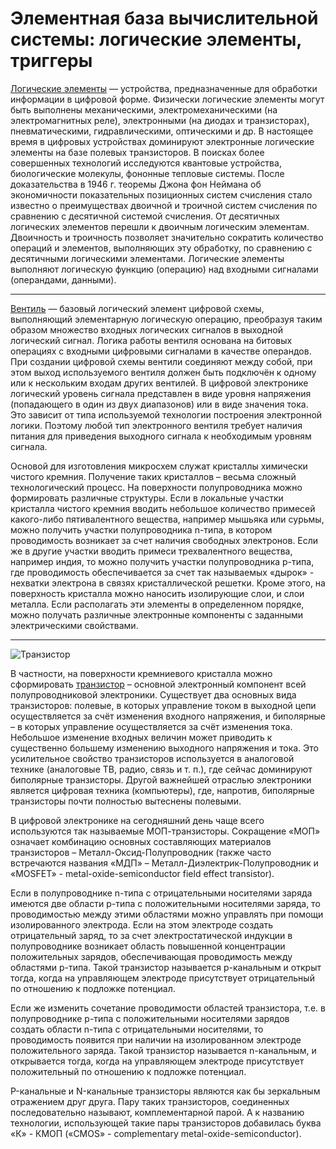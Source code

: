 # Элементная база вычислительной системы: логические элементы, триггеры

[Логические элементы](https://ru.wikipedia.org/wiki/Логические_элементы) — устройства, предназначенные для обработки информации в цифровой форме. Физически логические элементы могут быть выполнены механическими, электромеханическими (на электромагнитных реле), электронными (на диодах и транзисторах), пневматическими, гидравлическими, оптическими и др. В настоящее время в цифровых устройствах доминируют электронные логические элементы на базе полевых транзисторов. В поисках более совершенных технологий исследуются квантовые устройства, биологические молекулы, фононные тепловые системы.
После доказательства в 1946 г. теоремы Джона фон Неймана об экономичности показательных позиционных систем счисления стало известно о преимуществах двоичной и троичной систем счисления по сравнению с десятичной системой счисления. От десятичных логических элементов перешли к двоичным логическим элементам. Двоичность и троичность позволяет значительно сократить количество операций и элементов, выполняющих эту обработку, по сравнению с десятичными логическими элементами.
Логические элементы выполняют логическую функцию (операцию) над входными сигналами (операндами, данными).

---

[Вентиль](https://ru.wikipedia.org/wiki/Логический_вентиль) — базовый логический элемент цифровой схемы, выполняющий элементарную логическую операцию, преобразуя таким образом множество входных логических сигналов в выходной логический сигнал. Логика работы вентиля основана на битовых операциях с входными цифровыми сигналами в качестве операндов. При создании цифровой схемы вентили соединяют между собой, при этом выход используемого вентиля должен быть подключён к одному или к нескольким входам других вентилей. 
В цифровой электронике логический уровень сигнала представлен в виде уровня напряжения (попадающего в один из двух диапазонов) или в виде значения тока. Это зависит от типа используемой технологии построения электронной логики. Поэтому любой тип электронного вентиля требует наличия питания для приведения выходного сигнала к необходимым уровням сигнала. 

Основой для изготовления микросхем служат кристаллы химически чистого кремния. Получение таких кристаллов – весьма сложный технологический процесс. На поверхности полупроводника можно формировать различные структуры. Если в локальные участки кристалла чистого кремния вводить небольшое количество примесей какого-либо пятивалентного вещества, например мышьяка или сурьмы, можно получить участки полупроводника n-типа, в котором проводимость возникает за счет наличия свободных электронов. Если же в другие участки вводить примеси трехвалентного вещества, например индия, то можно получить участки полупроводника p-типа, где проводимость обеспечивается за счет так называемых «дырок» - нехватки электрона в связях кристаллической решетки. Кроме этого, на поверхность кристалла можно наносить изолирующие слои, и слои металла. Если располагать эти элементы в определенном порядке, можно получать различные электронные компоненты с заданными электрическими свойствами.

---

![Транзистор](https://raw.githubusercontent.com/egormkn/ifmo-kt/master/course1/computer_architecture/images/transistor.png)

В частности, на поверхности кремниевого кристалла можно сформировать [транзистор](https://ru.wikipedia.org/wiki/Транзистор) – основной электронный компонент всей полупроводниковой электроники. Существует два основных вида транзисторов: полевые, в которых управление током в выходной цепи осуществляется за счёт изменения входного напряжения, и биполярные – в которых управление осуществляется за счёт изменения тока. Небольшое изменение входных величин может приводить к существенно большему изменению выходного напряжения и тока. Это усилительное свойство транзисторов используется в аналоговой технике (аналоговые ТВ, радио, связь и т. п.), где сейчас доминируют биполярные транзисторы. Другой важнейшей отраслью электроники является цифровая техника (компьютеры), где, напротив, биполярные транзисторы почти полностью вытеснены полевыми.

В цифровой электронике на сегодняшний день чаще всего используются так называемые МОП-транзисторы. Сокращение «МОП» означает комбинацию основных составляющих материалов транзисторов – Металл-Оксид-Полупроводник (также часто встречаются названия «МДП» – Металл-Диэлектрик-Полупроводник и «MOSFET» - metal-oxide-semiconductor field effect transistor).


Если в полупроводнике n-типа с отрицательными носителями заряда имеются две области p-типа с положительными носителями заряда, то проводимостью между этими областями можно управлять при помощи изолированного электрода. Если на этом электроде создать отрицательный заряд, то за счет электростатической индукции в полупроводнике возникает область повышенной концентрации положительных  зарядов, обеспечивающая проводимость между областями p-типа. Такой транзистор называется p-канальным и открыт тогда, когда на управляющем электроде присутствует отрицательный по отношению к подложке потенциал.

Если же  изменить сочетание проводимости областей транзистора, т.е. в полупроводнике p-типа c положительными носителями зарядов создать области n-типа с отрицательными носителями, то проводимость появится при наличии на изолированном электроде положительного заряда. Такой транзистор называется n-канальным, и открывается тогда, когда на управляющем электроде присутствует положительный по отношению к подложке потенциал.

P-канальные и N-канальные транзисторы являются как бы зеркальным отражением друг друга. Пару таких транзисторов, соединенных последовательно называют, комплементарной парой. А к названию технологии, использующей такие пары транзисторов добавилась буква «К» - КМОП («CMOS» - complementary metal-oxide-semiconductor).

